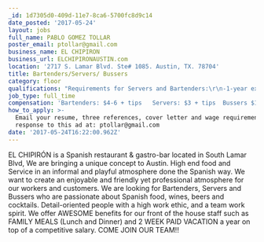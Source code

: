 ```yaml
---
_id: 1d7305d0-409d-11e7-8ca6-5700fc8d9c14
date_posted: '2017-05-24'
layout: jobs
full_name: PABLO GOMEZ TOLLAR
poster_email: ptollar@gmail.com
business_name: EL CHIPIRON
business_url: ELCHIPIRONAUSTIN.com
location: '2717 S. Lamar Blvd. Ste# 1085. Austin, TX. 78704'
title: Bartenders/Servers/ Bussers
category: floor
qualifications: "Requirements for Servers and Bartenders:\r\n-1-year experience in full service restaurants.\r\n-TABC Certification and state approved food handler permit, registered with the City of Austin.\r\n-Proven history of ability to work well within a team structure.\r\n-Proficient communication in English. Spanish is a plus."
job_type: full_time
compensation: 'Bartenders: $4-6 + tips   Servers: $3 + tips  Bussers $12'
how_to_apply: >-
  Email your resume, three references, cover letter and wage requirements in
  response to this ad at: ptollar@gmail.com
date: '2017-05-24T16:22:00.962Z'
---
```

EL CHIPIRÓN is a Spanish restaurant & gastro-bar located in South Lamar Blvd, We are bringing a unique concept to Austin. High end food and Service in an informal and playful atmosphere done the Spanish way. We want to create an enjoyable and friendly yet professional atmosphere for our workers and customers.
We are looking for Bartenders, Servers and Bussers who are passionate about Spanish food, wines, beers and cocktails. Detail-oriented people with a high work ethic, and a team work spirit.
We offer AWESOME benefits for our front of the house staff such as FAMILY MEALS (Lunch and Dinner) and 2 WEEK PAID VACATION a year on top of a competitive salary.
COME JOIN OUR TEAM!!
